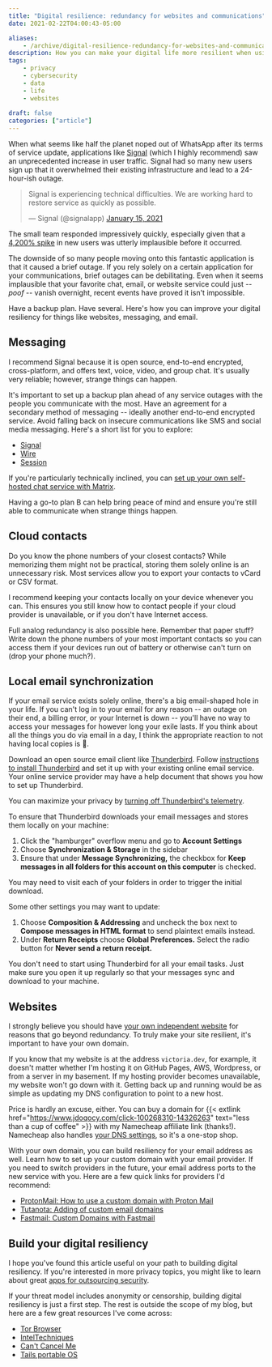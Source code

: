 ```yaml
---
title: "Digital resilience: redundancy for websites and communications"
date: 2021-02-22T04:00:43-05:00

aliases:
    - /archive/digital-resilience-redundancy-for-websites-and-communications/
description: How you can make your digital life more resilient when using services you don't own.
tags:
    - privacy
    - cybersecurity
    - data
    - life
    - websites
 
draft: false
categories: ["article"]
---
```


When what seems like half the planet noped out of WhatsApp after its terms of service update, applications like [Signal](https://signal.org/download/) (which I highly recommend) saw an unprecedented increase in user traffic. Signal had so many new users sign up that it overwhelmed their existing infrastructure and lead to a 24-hour-ish outage.

<blockquote class="twitter-tweet"><p lang="en" dir="ltr">Signal is experiencing technical difficulties. We are working hard to restore service as quickly as possible.</p>&mdash; Signal (@signalapp) <a href="https://twitter.com/signalapp/status/1350118809860886528?ref_src=twsrc%5Etfw">January 15, 2021</a></blockquote> <script async src="https://platform.twitter.com/widgets.js" charset="utf-8"></script>

The small team responded impressively quickly, especially given that a [4,200% spike](https://www.businessinsider.com/whatsapp-facebook-data-signal-download-telegram-encrypted-messaging-2021-1) in new users was utterly implausible before it occurred.

The downside of so many people moving onto this fantastic application is that it caused a brief outage. If you rely solely on a certain application for your communications, brief outages can be debilitating. Even when it seems implausible that your favorite chat, email, or website service could just -- *poof* -- vanish overnight, recent events have proved it isn't impossible.

Have a backup plan. Have several. Here's how you can improve your digital resiliency for things like websites, messaging, and email.

## Messaging

I recommend Signal because it is open source, end-to-end encrypted, cross-platform, and offers text, voice, video, and group chat. It's usually very reliable; however, strange things can happen.

It's important to set up a backup plan ahead of any service outages with the people you communicate with the most. Have an agreement for a secondary method of messaging -- ideally another end-to-end encrypted service. Avoid falling back on insecure communications like SMS and social media messaging. Here's a short list for you to explore:

- [Signal](https://signal.org/)
- [Wire](https://wire.com/)
- [Session](https://getsession.org/)

If you're particularly technically inclined, you can [set up your own self-hosted chat service with Matrix](/blog/create-a-self-hosted-chat-service-with-your-own-matrix-server/).

Having a go-to plan B can help bring peace of mind and ensure you're still able to communicate when strange things happen.

## Cloud contacts

Do you know the phone numbers of your closest contacts? While memorizing them might not be practical, storing them solely online is an unnecessary risk. Most services allow you to export your contacts to vCard or CSV format.

I recommend keeping your contacts locally on your device whenever you can. This ensures you still know how to contact people if your cloud provider is unavailable, or if you don't have Internet access.

Full analog redundancy is also possible here. Remember that paper stuff? Write down the phone numbers of your most important contacts so you can access them if your devices run out of battery or otherwise can't turn on (drop your phone much?).

## Local email synchronization

If your email service exists solely online, there's a big email-shaped hole in your life. If you can't log in to your email for any reason -- an outage on their end, a billing error, or your Internet is down -- you'll have no way to access your messages for however long your exile lasts. If you think about all the things you do via email in a day, I think the appropriate reaction to not having local copies is 🤦.

Download an open source email client like [Thunderbird](https://www.thunderbird.net/). Follow [instructions to install Thunderbird](https://support.mozilla.org/en-US/products/thunderbird/download-install-and-migration) and set it up with your existing online email service. Your online service provider may have a help document that shows you how to set up Thunderbird.

You can maximize your privacy by [turning off Thunderbird's telemetry](https://support.mozilla.org/kb/thunderbird-telemetry).

To ensure that Thunderbird downloads your email messages and stores them locally on your machine:

1. Click the "hamburger" overflow menu and go to **Account Settings**
2. Choose **Synchronization & Storage** in the sidebar
3. Ensure that under **Message Synchronizing,** the checkbox for **Keep messages in all folders for this account on this computer** is checked.

You may need to visit each of your folders in order to trigger the initial download.

Some other settings you may want to update:

1. Choose **Composition & Addressing** and uncheck the box next to **Compose messages in HTML format** to send plaintext emails instead.
2. Under **Return Receipts** choose **Global Preferences.** Select the radio button for **Never send a return receipt.**

You don't need to start using Thunderbird for all your email tasks. Just make sure you open it up regularly so that your messages sync and download to your machine.

## Websites

I strongly believe you should have [your own independent website](/posts/make-your-own-independent-website/) for reasons that go beyond redundancy. To truly make your site resilient, it's important to have your own domain.

If you know that my website is at the address `victoria.dev`, for example, it doesn't matter whether I'm hosting it on GitHub Pages, AWS, Wordpress, or from a server in my basement. If my hosting provider becomes unavailable, my website won't go down with it. Getting back up and running would be as simple as updating my DNS configuration to point to a new host.

Price is hardly an excuse, either. You can buy a domain for {{< extlink href="https://www.jdoqocy.com/click-100268310-14326263" text="less than a cup of coffee" >}} with my Namecheap affiliate link (thanks!). Namecheap also handles [your DNS settings](https://www.namecheap.com/support/knowledgebase/article.aspx/767/10/how-to-change-dns-for-a-domain/), so it's a one-stop shop.

With your own domain, you can build resiliency for your email address as well. Learn how to set up your custom domain with your email provider. If you need to switch providers in the future, your email address ports to the new service with you. Here are a few quick links for providers I'd recommend:

- [ProtonMail: How to use a custom domain with Proton Mail](https://proton.me/support/custom-domain)
- [Tutanota: Adding of custom email domains](https://tutanota.com/howto/#custom-domain)
- [Fastmail: Custom Domains with Fastmail](https://www.fastmail.help/hc/en-us/articles/360058753394-Custom-Domains-with-Fastmail)

## Build your digital resiliency

I hope you've found this article useful on your path to building digital resiliency. If you're interested in more privacy topics, you might like to learn about great [apps for outsourcing security](/blog/outsourcing-security-with-1password-authy-and-privacy.com/).

If your threat model includes anonymity or censorship, building digital resiliency is just a first step. The rest is outside the scope of my blog, but here are a few great resources I've come across:

- [Tor Browser](https://www.torproject.org/)
- [IntelTechniques](https://inteltechniques.com/index.html)
- [Can't Cancel Me](https://cantcancel.me/)
- [Tails portable OS](https://tails.boum.org/)
